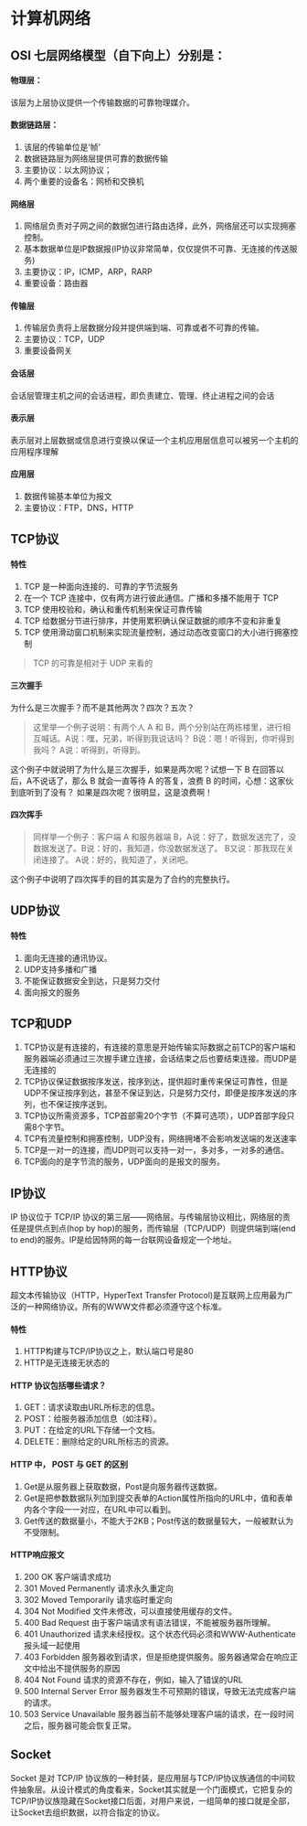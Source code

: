 # 计算机网络

## OSI 七层网络模型（自下向上）分别是：

#### 物理层：
该层为上层协议提供一个传输数据的可靠物理媒介。

#### 数据链路层：
1. 该层的传输单位是‘帧’
2. 数据链路层为网络层提供可靠的数据传输
3. 主要协议：以太网协议；
4. 两个重要的设备名：网桥和交换机

#### 网络层
1. 网络层负责对子网之间的数据包进行路由选择，此外，网络层还可以实现拥塞控制。
2. 基本数据单位是IP数据报(IP协议非常简单，仅仅提供不可靠、无连接的传送服务)
3. 主要协议：IP，ICMP，ARP，RARP
4. 重要设备：路由器

#### 传输层
1. 传输层负责将上层数据分段并提供端到端、可靠或者不可靠的传输。
2. 主要协议：TCP，UDP
3. 重要设备网关


#### 会话层
会话层管理主机之间的会话进程，即负责建立、管理、终止进程之间的会话

#### 表示层
表示层对上层数据或信息进行变换以保证一个主机应用层信息可以被另一个主机的应用程序理解

#### 应用层
1. 数据传输基本单位为报文
2. 主要协议：FTP，DNS，HTTP



## TCP协议
#### 特性
1. TCP 是一种面向连接的、可靠的字节流服务
2. 在一个 TCP 连接中，仅有两方进行彼此通信。广播和多播不能用于 TCP
3. TCP 使用校验和，确认和重传机制来保证可靠传输
4. TCP 给数据分节进行排序，并使用累积确认保证数据的顺序不变和非重复
5. TCP 使用滑动窗口机制来实现流量控制，通过动态改变窗口的大小进行拥塞控制

> TCP 的可靠是相对于 UDP 来看的

#### 三次握手
为什么是三次握手？而不是其他两次？四次？五次？

> 这里举一个例子说明：有两个人 A 和 B，两个分别站在两栋楼里，进行相互喊话。A说：嘿，兄弟，听得到我说话吗？  B说：嗯！听得到，你听得到我吗？ A说：听得到，听得到。  

这个例子中就说明了为什么是三次握手，如果是两次呢？试想一下 B 在回答以后，A不说话了，那么 B 就会一直等待 A 的答复，浪费 B 的时间，心想：这家伙到底听到了没有？ 如果是四次呢？很明显，这是浪费啊！


#### 四次挥手

> 同样举一个例子：客户端 A 和服务器端 B，A说：好了，数据发送完了，没数据发送了。B说：好的，我知道，你没数据发送了。 B又说：那我现在关闭连接了。 A说：好的，我知道了，关闭吧。

这个例子中说明了四次挥手的目的其实是为了合约的完整执行。


## UDP协议

#### 特性
1. 面向无连接的通讯协议。
2. UDP支持多播和广播
3. 不能保证数据安全到达，只是努力交付
4. 面向报文的服务


## TCP和UDP

1. TCP协议是有连接的，有连接的意思是开始传输实际数据之前TCP的客户端和服务器端必须通过三次握手建立连接，会话结束之后也要结束连接。而UDP是无连接的
2. TCP协议保证数据按序发送，按序到达，提供超时重传来保证可靠性，但是UDP不保证按序到达，甚至不保证到达，只是努力交付，即便是按序发送的序列，也不保证按序送到。
3. TCP协议所需资源多，TCP首部需20个字节（不算可选项），UDP首部字段只需8个字节。
4. TCP有流量控制和拥塞控制，UDP没有，网络拥堵不会影响发送端的发送速率
5. TCP是一对一的连接，而UDP则可以支持一对一，多对多，一对多的通信。
6. TCP面向的是字节流的服务，UDP面向的是报文的服务。


## IP协议
IP 协议位于 TCP/IP 协议的第三层——网络层。与传输层协议相比，网络层的责任是提供点到点(hop by hop)的服务，而传输层（TCP/UDP）则提供端到端(end to end)的服务。IP是给因特网的每一台联网设备规定一个地址。

## HTTP协议
超文本传输协议（HTTP，HyperText Transfer Protocol)是互联网上应用最为广泛的一种网络协议。所有的WWW文件都必须遵守这个标准。

#### 特性
1. HTTP构建与TCP/IP协议之上，默认端口号是80
2. HTTP是无连接无状态的


#### HTTP 协议包括哪些请求？
1. GET：请求读取由URL所标志的信息。
2. POST：给服务器添加信息（如注释）。
3. PUT：在给定的URL下存储一个文档。
4. DELETE：删除给定的URL所标志的资源。


#### HTTP 中， POST 与 GET 的区别
1. Get是从服务器上获取数据，Post是向服务器传送数据。
2. Get是把参数数据队列加到提交表单的Action属性所指向的URL中，值和表单内各个字段一一对应，在URL中可以看到。
3. Get传送的数据量小，不能大于2KB；Post传送的数据量较大，一般被默认为不受限制。


#### HTTP响应报文
1. 200 OK 客户端请求成功
2. 301 Moved Permanently 请求永久重定向
3. 302 Moved Temporarily 请求临时重定向
4. 304 Not Modified 文件未修改，可以直接使用缓存的文件。
5. 400 Bad Request 由于客户端请求有语法错误，不能被服务器所理解。
6. 401 Unauthorized 请求未经授权。这个状态代码必须和WWW-Authenticate报头域一起使用
7. 403 Forbidden 服务器收到请求，但是拒绝提供服务。服务器通常会在响应正文中给出不提供服务的原因
8. 404 Not Found 请求的资源不存在，例如，输入了错误的URL
9. 500 Internal Server Error 服务器发生不可预期的错误，导致无法完成客户端的请求。
10. 503 Service Unavailable 服务器当前不能够处理客户端的请求，在一段时间之后，服务器可能会恢复正常。


## Socket
Socket 是对 TCP/IP 协议族的一种封装，是应用层与TCP/IP协议族通信的中间软件抽象层。从设计模式的角度看来，Socket其实就是一个门面模式，它把复杂的TCP/IP协议族隐藏在Socket接口后面，对用户来说，一组简单的接口就是全部，让Socket去组织数据，以符合指定的协议。
























